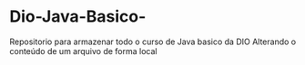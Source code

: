 # Dio-Java-Basico-
Repositorio para armazenar todo o curso de Java basico da DIO
Alterando o conteúdo de um arquivo de forma local
